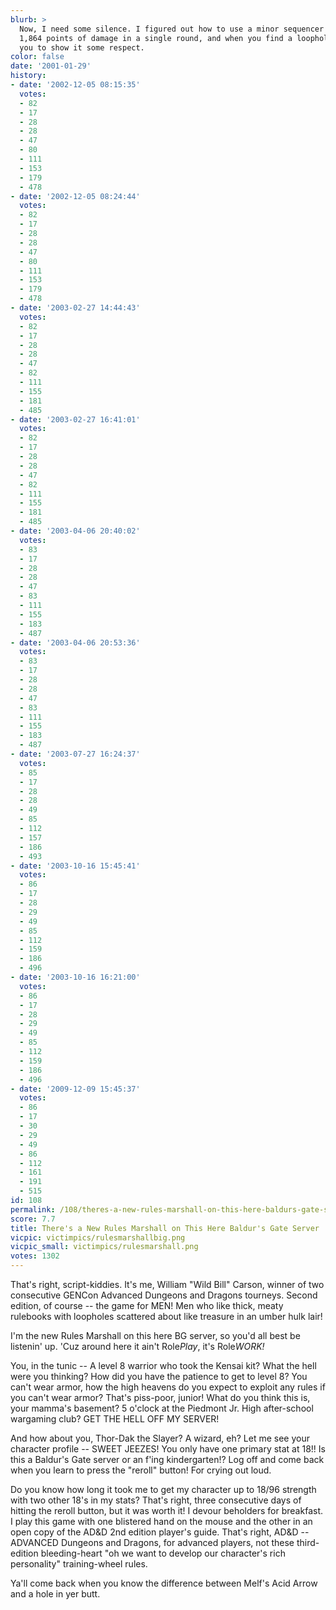 ```yaml
---
blurb: >
  Now, I need some silence. I figured out how to use a minor sequencer spell to do
  1,864 points of damage in a single round, and when you find a loophole like that,
  you to show it some respect.
color: false
date: '2001-01-29'
history:
- date: '2002-12-05 08:15:35'
  votes:
  - 82
  - 17
  - 28
  - 28
  - 47
  - 80
  - 111
  - 153
  - 179
  - 478
- date: '2002-12-05 08:24:44'
  votes:
  - 82
  - 17
  - 28
  - 28
  - 47
  - 80
  - 111
  - 153
  - 179
  - 478
- date: '2003-02-27 14:44:43'
  votes:
  - 82
  - 17
  - 28
  - 28
  - 47
  - 82
  - 111
  - 155
  - 181
  - 485
- date: '2003-02-27 16:41:01'
  votes:
  - 82
  - 17
  - 28
  - 28
  - 47
  - 82
  - 111
  - 155
  - 181
  - 485
- date: '2003-04-06 20:40:02'
  votes:
  - 83
  - 17
  - 28
  - 28
  - 47
  - 83
  - 111
  - 155
  - 183
  - 487
- date: '2003-04-06 20:53:36'
  votes:
  - 83
  - 17
  - 28
  - 28
  - 47
  - 83
  - 111
  - 155
  - 183
  - 487
- date: '2003-07-27 16:24:37'
  votes:
  - 85
  - 17
  - 28
  - 28
  - 49
  - 85
  - 112
  - 157
  - 186
  - 493
- date: '2003-10-16 15:45:41'
  votes:
  - 86
  - 17
  - 28
  - 29
  - 49
  - 85
  - 112
  - 159
  - 186
  - 496
- date: '2003-10-16 16:21:00'
  votes:
  - 86
  - 17
  - 28
  - 29
  - 49
  - 85
  - 112
  - 159
  - 186
  - 496
- date: '2009-12-09 15:45:37'
  votes:
  - 86
  - 17
  - 30
  - 29
  - 49
  - 86
  - 112
  - 161
  - 191
  - 515
id: 108
permalink: /108/theres-a-new-rules-marshall-on-this-here-baldurs-gate-server/
score: 7.7
title: There's a New Rules Marshall on This Here Baldur's Gate Server
vicpic: victimpics/rulesmarshallbig.png
vicpic_small: victimpics/rulesmarshall.png
votes: 1302
---
```


That's right, script-kiddies. It's me, William "Wild Bill" Carson,
winner of two consecutive GENCon Advanced Dungeons and Dragons tourneys.
Second edition, of course -- the game for MEN! Men who like thick, meaty
rulebooks with loopholes scattered about like treasure in an umber hulk
lair!

I'm the new Rules Marshall on this here BG server, so you'd all best be
listenin' up. 'Cuz around here it ain't Role*Play*, it's Role*WORK!*

You, in the tunic -- A level 8 warrior who took the Kensai kit? What the
hell were you thinking? How did you have the patience to get to level 8?
You can't wear armor, how the high heavens do you expect to exploit any
rules if you can't wear armor? That's piss-poor, junior! What do you
think this is, your mamma's basement? 5 o'clock at the Piedmont Jr. High
after-school wargaming club? GET THE HELL OFF MY SERVER!

And how about you, Thor-Dak the Slayer? A wizard, eh? Let me see your
character profile -- SWEET JEEZES! You only have one primary stat at
18!! Is this a Baldur's Gate server or an f'ing kindergarten!? Log off
and come back when you learn to press the "reroll" button! For crying
out loud.

Do you know how long it took me to get my character up to 18/96 strength
with two other 18's in my stats? That's right, three consecutive days of
hitting the reroll button, but it was worth it! I devour beholders for
breakfast. I play this game with one blistered hand on the mouse and the
other in an open copy of the AD&D 2nd edition player's guide. That's
right, AD&D -- ADVANCED Dungeons and Dragons, for advanced players, not
these third-edition bleeding-heart "oh we want to develop our
character's rich personality" training-wheel rules.

Ya'll come back when you know the difference between Melf's Acid Arrow
and a hole in yer butt.